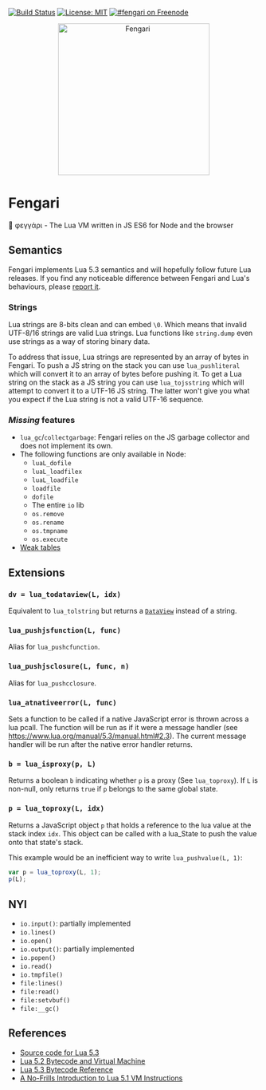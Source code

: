 [![Build Status](https://travis-ci.org/fengari-lua/fengari.svg?branch=master)](https://travis-ci.org/fengari-lua/fengari)
[![License: MIT](https://img.shields.io/badge/License-MIT-yellow.svg)](https://opensource.org/licenses/MIT)
[![#fengari on Freenode](https://img.shields.io/Freenode/%23fengari.png)](https://webchat.freenode.net/?channels=fengari)

<p align="center">
    <img src="https://github.com/fengari-lua/fengari/raw/master/logo.png" alt="Fengari" width="304" height="304">
</p>


# Fengari

🐺 φεγγάρι - The Lua VM written in JS ES6 for Node and the browser

## Semantics

Fengari implements Lua 5.3 semantics and will hopefully follow future Lua releases. If you find any noticeable difference between Fengari and Lua's behaviours, please [report it](https://github.com/fengari-lua/fengari/issues).

### Strings

Lua strings are 8-bits clean and can embed `\0`. Which means that invalid UTF-8/16 strings are valid Lua strings. Lua functions like `string.dump` even use strings as a way of storing binary data.

To address that issue, Lua strings are represented by an array of bytes in Fengari. To push a JS string on the stack you can use `lua_pushliteral` which will convert it to an array of bytes before pushing it. To get a Lua string on the stack as a JS string you can use `lua_tojsstring` which will attempt to convert it to a UTF-16 JS string. The latter won't give you what you expect if the Lua string is not a valid UTF-16 sequence.


### _Missing_ features

- `lua_gc`/`collectgarbage`: Fengari relies on the JS garbage collector and does not implement its own.
- The following functions are only available in Node:
    - `luaL_dofile`
    - `luaL_loadfilex`
    - `luaL_loadfile`
    - `loadfile`
    - `dofile`
    - The entire `io` lib
    - `os.remove`
    - `os.rename`
    - `os.tmpname`
    - `os.execute`
- [Weak tables](http://www.lua.org/manual/5.3/manual.html#2.5.2)

## Extensions

### `dv = lua_todataview(L, idx)`

Equivalent to `lua_tolstring` but returns a [`DataView`](https://developer.mozilla.org/en-US/docs/Web/JavaScript/Reference/Global_Objects/DataView) instead of a string.


### `lua_pushjsfunction(L, func)`

Alias for `lua_pushcfunction`.


### `lua_pushjsclosure(L, func, n)`

Alias for `lua_pushcclosure`.


### `lua_atnativeerror(L, func)`

Sets a function to be called if a native JavaScript error is thrown across a lua pcall.
The function will be run as if it were a message handler (see https://www.lua.org/manual/5.3/manual.html#2.3).
The current message handler will be run after the native error handler returns.


### `b = lua_isproxy(p, L)`

Returns a boolean `b` indicating whether `p` is a proxy (See `lua_toproxy`).
If `L` is non-null, only returns `true` if `p` belongs to the same global state.


### `p = lua_toproxy(L, idx)`

Returns a JavaScript object `p` that holds a reference to the lua value at the stack index `idx`.
This object can be called with a lua_State to push the value onto that state's stack.

This example would be an inefficient way to write `lua_pushvalue(L, 1)`:

```js
var p = lua_toproxy(L, 1);
p(L);
````

## NYI

- `io.input()`: partially implemented
- `io.lines()`
- `io.open()`
- `io.output()`: partially implemented
- `io.popen()`
- `io.read()`
- `io.tmpfile()`
- `file:lines()`
- `file:read()`
- `file:setvbuf()`
- `file:__gc()`

## References

- [Source code for Lua 5.3](lua.org/source/5.3/)
- [Lua 5.2 Bytecode and Virtual Machine](http://files.catwell.info/misc/mirror/lua-5.2-bytecode-vm-dirk-laurie/lua52vm.html)
- [Lua 5.3 Bytecode Reference](http://the-ravi-programming-language.readthedocs.io/en/latest/lua_bytecode_reference.html)
- [A No-Frills Introduction to Lua 5.1 VM Instructions](http://luaforge.net/docman/83/98/ANoFrillsIntroToLua51VMInstructions.pdf)
